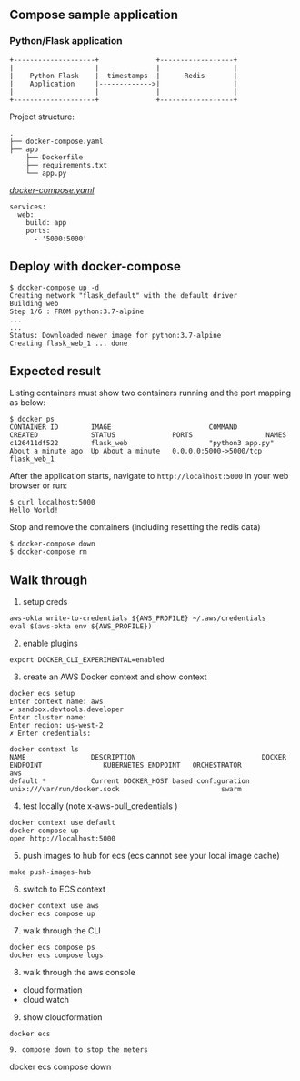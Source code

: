 ## Compose sample application

### Python/Flask application

```
+--------------------+              +------------------+
|                    |              |                  |
|    Python Flask    |  timestamps  |      Redis       |
|    Application     |------------->|                  |
|                    |              |                  |
+--------------------+              +------------------+
```

Project structure:

```
.
├── docker-compose.yaml
├── app
    ├── Dockerfile
    ├── requirements.txt
    └── app.py

```

[_docker-compose.yaml_](docker-compose.yaml)

```
services:
  web:
    build: app
    ports:
      - '5000:5000'
```

## Deploy with docker-compose

```
$ docker-compose up -d
Creating network "flask_default" with the default driver
Building web
Step 1/6 : FROM python:3.7-alpine
...
...
Status: Downloaded newer image for python:3.7-alpine
Creating flask_web_1 ... done

```

## Expected result

Listing containers must show two containers running and the port mapping as below:

```
$ docker ps
CONTAINER ID        IMAGE                        COMMAND                  CREATED             STATUS              PORTS                  NAMES
c126411df522        flask_web                    "python3 app.py"         About a minute ago  Up About a minute   0.0.0.0:5000->5000/tcp flask_web_1
```

After the application starts, navigate to `http://localhost:5000` in your web browser or run:

```
$ curl localhost:5000
Hello World!
```

Stop and remove the containers (including resetting the redis data)

```
$ docker-compose down
$ docker-compose rm
```

## Walk through

1. setup creds

```
aws-okta write-to-credentials ${AWS_PROFILE} ~/.aws/credentials
eval $(aws-okta env ${AWS_PROFILE})
```

2. enable plugins

```
export DOCKER_CLI_EXPERIMENTAL=enabled
```

3. create an AWS Docker context and show context

```
docker ecs setup
Enter context name: aws
✔ sandbox.devtools.developer
Enter cluster name:
Enter region: us-west-2
✗ Enter credentials:

docker context ls
NAME                DESCRIPTION                               DOCKER ENDPOINT               KUBERNETES ENDPOINT   ORCHESTRATOR
aws
default *           Current DOCKER_HOST based configuration   unix:///var/run/docker.sock                         swarm
```

4. test locally (note x-aws-pull_credentials )

```
docker context use default
docker-compose up
open http://localhost:5000
```

5. push images to hub for ecs (ecs cannot see your local image cache)

```
make push-images-hub
```

6. switch to ECS context

```
docker context use aws
docker ecs compose up
```

7. walk through the CLI

```
docker ecs compose ps
docker ecs compose logs
```

8. walk through the aws console

- cloud formation
- cloud watch

9. show cloudformation

```
docker ecs

9. compose down to stop the meters

```

docker ecs compose down

```

```
